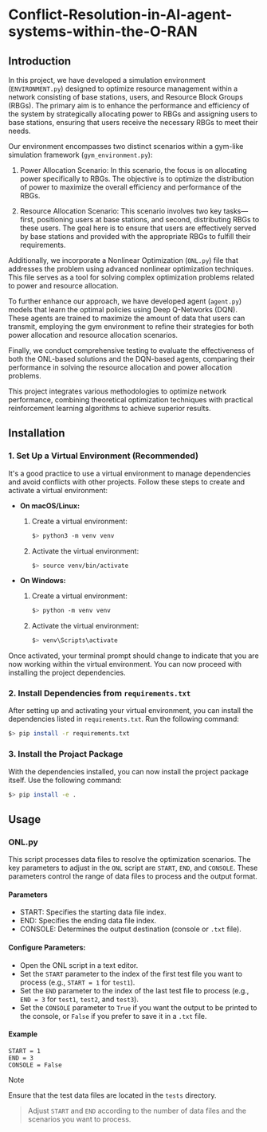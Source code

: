 # Conflict-Resolution-in-AI-agent-systems-within-the-O-RAN

## Introduction
In this project, we have developed a simulation environment (`ENVIRONMENT.py`) designed to optimize resource management within a network consisting of base stations, users, and Resource Block Groups (RBGs). The primary aim is to enhance the performance and efficiency of the system by strategically allocating power to RBGs and assigning users to base stations, ensuring that users receive the necessary RBGs to meet their needs.

Our environment encompasses two distinct scenarios within a gym-like simulation framework (`gym_environment.py`):

1. Power Allocation Scenario: In this scenario, the focus is on allocating power specifically to RBGs. The objective is to optimize the distribution of power to maximize the overall efficiency and performance of the RBGs.

2. Resource Allocation Scenario: This scenario involves two key tasks—first, positioning users at base stations, and second, distributing RBGs to these users. The goal here is to ensure that users are effectively served by base stations and provided with the appropriate RBGs to fulfill their requirements.

Additionally, we incorporate a Nonlinear Optimization (`ONL.py`) file that addresses the problem using advanced nonlinear optimization techniques. This file serves as a tool for solving complex optimization problems related to power and resource allocation.

To further enhance our approach, we have developed agent (`agent.py`) models that learn the optimal policies using Deep Q-Networks (DQN). These agents are trained to maximize the amount of data that users can transmit, employing the gym environment to refine their strategies for both power allocation and resource allocation scenarios.

Finally, we conduct comprehensive testing to evaluate the effectiveness of both the ONL-based solutions and the DQN-based agents, comparing their performance in solving the resource allocation and power allocation problems.

This project integrates various methodologies to optimize network performance, combining theoretical optimization techniques with practical reinforcement learning algorithms to achieve superior results.

## Installation

### 1. Set Up a Virtual Environment (Recommended)

It's a good practice to use a virtual environment to manage dependencies and avoid conflicts with other projects. Follow these steps to create and activate a virtual environment:

- **On macOS/Linux:**

  1. Create a virtual environment:
  
     ```bash
     $> python3 -m venv venv
     ```

  2. Activate the virtual environment:
  
     ```bash
     $> source venv/bin/activate
     ```

- **On Windows:**

  1. Create a virtual environment:
  
     ```bash
     $> python -m venv venv
     ```

  2. Activate the virtual environment:
  
     ```bash
     $> venv\Scripts\activate
     ```

Once activated, your terminal prompt should change to indicate that you are now working within the virtual environment. You can now proceed with installing the project dependencies.

### 2. Install Dependencies from `requirements.txt`

After setting up and activating your virtual environment, you can install the dependencies listed in `requirements.txt`. Run the following command:

```bash
$> pip install -r requirements.txt
```

### 3. Install the Projact Package
With the dependencies installed, you can now install the project package itself. Use the following command:
```bash
$> pip install -e .
````

## Usage

### ONL.py

This script processes data files to resolve the optimization scenarios. The key parameters to adjust in the `ONL` script are `START`, `END`, and `CONSOLE`. These parameters control the range of data files to process and the output format.

#### Parameters
- START: Specifies the starting data file index.
- END: Specifies the ending data file index.
- CONSOLE: Determines the output destination (console or `.txt` file).

#### Configure Parameters:

- Open the ONL script in a text editor.
- Set the `START` parameter to the index of the first test file you want to process (e.g., `START = 1` for `test1`).
- Set the `END` parameter to the index of the last test file to process (e.g., `END = 3` for `test1`, `test2`, and `test3`).
- Set the `CONSOLE` parameter to `True` if you want the output to be printed to the console, or `False` if you prefer to save it in a `.txt` file.

#### Example
```
START = 1
END = 3
CONSOLE = False
```

> [!NOTE]
> Ensure that the test data files are located in the `tests` directory.

> Adjust `START` and `END` according to the number of data files and the scenarios you want to process.